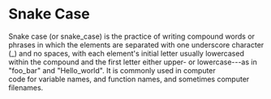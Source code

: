 # Snake Case


Snake case (or snake\_case) is the practice of writing compound words or
phrases in which the elements are separated with one underscore
character (\_) and no spaces, with each element's initial letter usually
lowercased within the compound and the first letter either upper- or
lowercase---as in "foo\_bar" and "Hello\_world". It is commonly used in
computer code for variable names, and function names, and sometimes
computer filenames.

